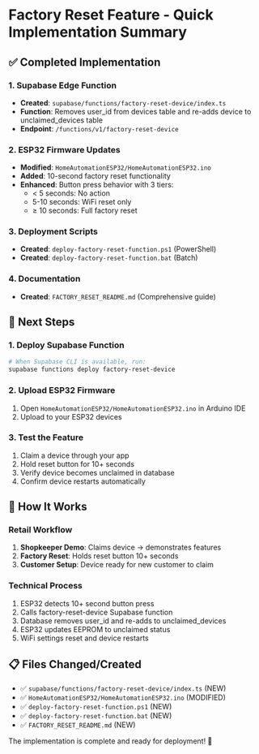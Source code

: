 # Factory Reset Feature - Quick Implementation Summary

## ✅ Completed Implementation

### 1. Supabase Edge Function
- **Created**: `supabase/functions/factory-reset-device/index.ts`
- **Function**: Removes user_id from devices table and re-adds device to unclaimed_devices table
- **Endpoint**: `/functions/v1/factory-reset-device`

### 2. ESP32 Firmware Updates
- **Modified**: `HomeAutomationESP32/HomeAutomationESP32.ino`
- **Added**: 10-second factory reset functionality
- **Enhanced**: Button press behavior with 3 tiers:
  - < 5 seconds: No action
  - 5-10 seconds: WiFi reset only
  - ≥ 10 seconds: Full factory reset

### 3. Deployment Scripts
- **Created**: `deploy-factory-reset-function.ps1` (PowerShell)
- **Created**: `deploy-factory-reset-function.bat` (Batch)

### 4. Documentation
- **Created**: `FACTORY_RESET_README.md` (Comprehensive guide)

## 🚀 Next Steps

### 1. Deploy Supabase Function
```bash
# When Supabase CLI is available, run:
supabase functions deploy factory-reset-device
```

### 2. Upload ESP32 Firmware
1. Open `HomeAutomationESP32/HomeAutomationESP32.ino` in Arduino IDE
2. Upload to your ESP32 devices

### 3. Test the Feature
1. Claim a device through your app
2. Hold reset button for 10+ seconds
3. Verify device becomes unclaimed in database
4. Confirm device restarts automatically

## 🔧 How It Works

### Retail Workflow
1. **Shopkeeper Demo**: Claims device → demonstrates features
2. **Factory Reset**: Holds reset button 10+ seconds
3. **Customer Setup**: Device ready for new customer to claim

### Technical Process
1. ESP32 detects 10+ second button press
2. Calls factory-reset-device Supabase function
3. Database removes user_id and re-adds to unclaimed_devices
4. ESP32 updates EEPROM to unclaimed status
5. WiFi settings reset and device restarts

## 📋 Files Changed/Created

- ✅ `supabase/functions/factory-reset-device/index.ts` (NEW)
- ✅ `HomeAutomationESP32/HomeAutomationESP32.ino` (MODIFIED)
- ✅ `deploy-factory-reset-function.ps1` (NEW)
- ✅ `deploy-factory-reset-function.bat` (NEW)
- ✅ `FACTORY_RESET_README.md` (NEW)

The implementation is complete and ready for deployment! 🎉
